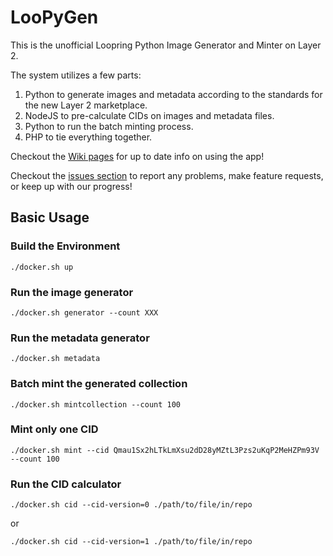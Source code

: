 # LooPyGen

This is the unofficial Loopring Python Image Generator and Minter on Layer 2.

The system utilizes a few parts:

1. Python to generate images and metadata according to the standards for the new Layer 2 marketplace.
2. NodeJS to pre-calculate CIDs on images and metadata files.
3. Python to run the batch minting process.
4. PHP to tie everything together.

Checkout the [Wiki pages](https://github.com/sk33z3r/loopymint2/wiki/Getting-Started) for up to date info on using the app!

Checkout the [issues section](https://github.com/sk33z3r/loopymint2/issues) to report any problems, make feature requests, or keep up with our progress!

## Basic Usage

### Build the Environment

```plaintext
./docker.sh up
```

### Run the image generator

```plaintext
./docker.sh generator --count XXX
```

### Run the metadata generator

```plaintext
./docker.sh metadata
```

### Batch mint the generated collection

```plaintext
./docker.sh mintcollection --count 100
```

### Mint only one CID

```plaintext
./docker.sh mint --cid Qmau1Sx2hLTkLmXsu2dD28yMZtL3Pzs2uKqP2MeHZPm93V --count 100
```

### Run the CID calculator

```plaintext
./docker.sh cid --cid-version=0 ./path/to/file/in/repo
```

or

```plaintext
./docker.sh cid --cid-version=1 ./path/to/file/in/repo
```
